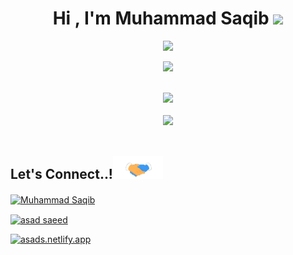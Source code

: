 <h1 align="center"><b>Hi , I'm Muhammad Saqib </b><img src="https://media.giphy.com/media/hvRJCLFzcasrR4ia7z/giphy.gif" width="35"></h1>

<p align="center">
  <a href="https://github.com/DenverCoder1/readme-typing-svg"><img src="https://readme-typing-svg.herokuapp.com?font=Time+New+Roman&color=cyan&size=25&center=true&vCenter=true&width=600&height=100&lines=Em+a+FullStack+Developer;I+design+and+develop+things;I+develop+modern+web+apps;Implement+web+animations;I+build+modern+backend;",
></a>
</p>

<p align="center">
  <a href="https://skillicons.dev">
    <img src="https://skillicons.dev/icons?i=js,react,redux,html,css,tailwind,materialui,nodejs,express,mongo,gsap,threejs,firebase,aws,git,github,githubactions,gitlab,postman,wordpress&theme=light" />
  </a>
</p>

<p align="center">
  </br>
  
  <a >
    <img src=https://streak-stats.demolab.com/?user=webdevsaqib&&theme=tokyonight&&hide_border=true&card_width=495>
  </a> 
   
  </br>
  </br>
  
  <a>
    <img src=https://github-readme-stats-git-masterrstaa-rickstaa.vercel.app/api/top-langs/?username=webdevsaqib&hide_border=true&langs_count=7&show_icons=true&card_width=495&theme=tokyonight />
  </a>
  
  </br>
  </br>

 


 

    
</p>

















## <b> Let's Connect..!</b><img src="https://github.com/0xAbdulKhalid/0xAbdulKhalid/raw/main/assets/mdImages/handshake.gif" width ="80">


<a href="https://www.linkedin.com/in/webdevsaqib/" target="_blank"><img align="center" src="https://cdn0.iconfinder.com/data/icons/social-media-2474/128/linkedin_linked_interface_media_social_network-1024.png" alt="Muhammad Saqib" height="30" width="30" /></a>

<a href="https://stackoverflow.com/users/23017094/asad-saeed" target="_blank"><img align="center" src="https://cdn0.iconfinder.com/data/icons/social-media-and-logos-11/32/logo_stackoverflow_Stack_overflow-1024.png" alt="asad saeed" height="30" width="30" /></a>




<p align="left"> <a href="https://asads.netlify.app/" target="blank">
<img src="https://img.shields.io/badge/click_to_check_my-Portfolio-blue" alt="asads.netlify.app" /></a> </p>
